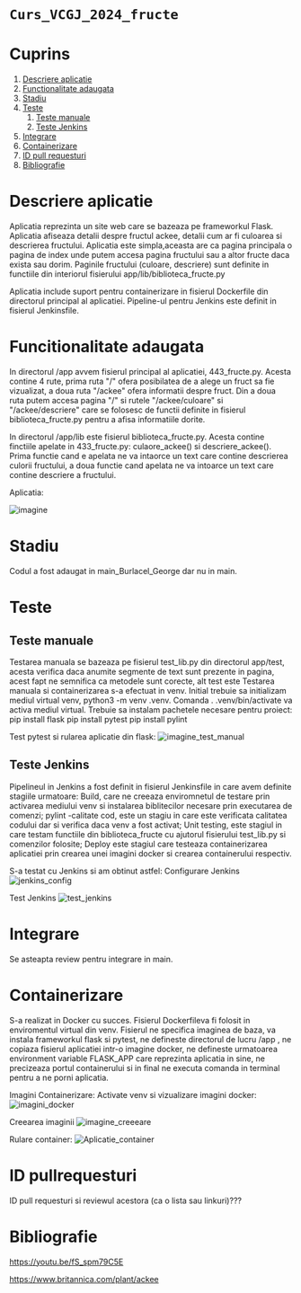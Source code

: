 `Curs_VCGJ_2024_fructe`
=======================

# Cuprins
1. [Descriere aplicatie](#descriere-aplicatie)
1. [Functionalitate adaugata](#functionalitate-adaugata)
1. [Stadiu](#stadiu)
1. [Teste](#teste)
   1. [Teste manuale](#teste-manuale)
   1. [Teste Jenkins](#teste-jenkins)
1. [Integrare](#integrare)
1. [Containerizare](#containerizare)
1. [ID pull requesturi](#id-pull-requesturi)
1. [Bibliografie](#bibliografie)

# Descriere aplicatie

Aplicatia reprezinta un site web care se bazeaza pe frameworkul Flask.
Aplicatia afiseaza detalii despre fructul ackee, detalii cum ar fi culoarea si descrierea fructului.
Aplicatia este simpla,aceasta are ca pagina principala o pagina de index unde putem accesa pagina fructului sau a altor fructe daca exista sau dorim.
Paginile fructului (culoare, descriere) sunt definite in functiile din interiorul fisierului app/lib/biblioteca_fructe.py

Aplicatia include suport pentru containerizare in fisierul Dockerfile din directorul principal al aplicatiei.
Pipeline-ul pentru Jenkins este definit in fisierul Jenkinsfile.

# Funcitionalitate adaugata

In directorul /app avvem fisierul principal al aplicatiei, 443_fructe.py.
Acesta contine 4 rute, prima ruta "/" ofera posibilatea de a alege un fruct sa fie vizualizat, a doua ruta "/ackee" ofera informatii despre fruct. Din a doua ruta putem accesa pagina "/" si rutele "/ackee/culoare" si "/ackee/descriere" care se folosesc de functii definite in fisierul biblioteca_fructe.py pentru a afisa informatiile dorite.

In directorul /app/lib este fisierul biblioteca_fructe.py. Acesta contine finctiile apelate in 433_fructe.py: culaore_ackee() si descriere_ackee(). Prima functie cand e apelata ne va intaorce un text care contine descrierea culorii fructului, a doua functie cand apelata ne va intoarce un text care contine descriere a fructului.

Aplicatia:

![imagine](https://github.com/beluflorentina/Curs_VCGJ_2024_fructe/assets/127586039/435d388f-ada9-4732-b0b8-209f2aab4bbc)

# Stadiu

Codul a fost adaugat in main_Burlacel_George dar nu in main.

# Teste

## Teste manuale

Testarea manuala se bazeaza pe fisierul test_lib.py din directorul app/test, acesta verifica daca anumite segmente de text sunt prezente in pagina, acest fapt ne semnifica ca metodele sunt corecte, alt test este 
Testarea manuala si containerizarea s-a efectuat in venv.
Initial trebuie sa initializam mediul virtual venv, python3 -m venv .venv.
Comanda . .venv/bin/activate va activa mediul virtual.
Trebuie sa instalam pachetele necesare pentru proiect:
pip install flask
pip install pytest
pip install pylint

Test pytest si rularea aplicatie din flask:
![imagine_test_manual](https://github.com/beluflorentina/Curs_VCGJ_2024_fructe/assets/127586039/81457568-4ebb-4eb4-87d9-7c3dead4d6b4)


## Teste Jenkins

Pipelineul in Jenkins a fost definit in fisierul Jenkinsfile in care avem definite stagiile urmatoare:
Build, care ne creeaza enviromnetul de testare prin activarea mediului venv si instalarea biblitecilor necesare prin executarea de comenzi;
pylint -calitate cod, este un stagiu in care este verificata calitatea codului dar si verifica daca venv a fost activat;
Unit testing, este stagiul in care testam functiile din biblioteca_fructe cu ajutorul fisierului test_lib.py si comenzilor folosite;
Deploy este stagiul care testeaza containerizarea aplicatiei prin crearea unei imagini docker si crearea containerului respectiv.

S-a testat cu Jenkins si am obtinut astfel:
Configurare Jenkins
![jenkins_config](https://github.com/beluflorentina/Curs_VCGJ_2024_fructe/assets/127586039/7dc390fa-ac26-4ad2-b203-c87c55dfed9c)

Test Jenkins
![test_jenkins](https://github.com/beluflorentina/Curs_VCGJ_2024_fructe/assets/127586039/4358fb89-f016-49e0-92f6-2b3ac1821a41)


# Integrare

Se asteapta review pentru integrare in main.

# Containerizare

S-a realizat in Docker cu succes.
Fisierul Dockerfileva fi folosit in enviromentul virtual din venv.
Fisierul ne specifica imaginea de baza, va instala frameworkul flask si pytest, ne defineste directorul de lucru /app , ne copiaza fisierul aplicatiei intr-o imagine docker, ne defineste urmatoarea environment variable FLASK_APP care reprezinta aplicatia in sine, ne precizeaza portul containerului si in final ne executa comanda in terminal pentru a ne porni aplicatia.

Imagini Containerizare:
Activate venv si vizualizare imagini docker:
![imagini_docker](https://github.com/beluflorentina/Curs_VCGJ_2024_fructe/assets/127586039/442b48af-ec7b-4ed7-99c3-88103be1636e)

Creearea imaginii
![imagine_creeeare](https://github.com/beluflorentina/Curs_VCGJ_2024_fructe/assets/127586039/bb4b4a9c-b3ef-4d59-b404-cd11ec81bf1e)

Rulare container:
![Aplicatie_container](https://github.com/beluflorentina/Curs_VCGJ_2024_fructe/assets/127586039/ea193391-6dee-454a-b3d3-5af6babf1e8e)


# ID pullrequesturi

ID pull requesturi si reviewul acestora (ca o lista sau linkuri)???

# Bibliografie 

https://youtu.be/fS_spm79C5E

https://www.britannica.com/plant/ackee

